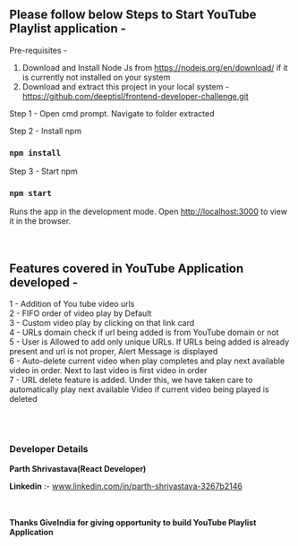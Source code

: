 ## Please follow below Steps to Start YouTube Playlist application - 

Pre-requisites - 
1. Download and Install Node Js from https://nodejs.org/en/download/ if it is currently not installed on your system
2. Download and extract this project in your local system - https://github.com/deeptisl/frontend-developer-challenge.git 

Step 1 - Open cmd prompt. Navigate to folder extracted

Step 2 - Install npm
### `npm install`
Step 3 - Start npm
### `npm start`
Runs the app in the development mode. Open [http://localhost:3000](http://localhost:3000) to view it in the browser.
<br/><br/><br/>
## Features covered in YouTube Application developed -
1 - Addition of You tube video urls<br/>
2 - FIFO order of video play by Default<br/>
3 - Custom video play by clicking on that link card<br/>
4 - URLs domain check if url being added is from YouTube domain or not<br/>
5 - User is Allowed to add only unique URLs. If URLs being added is already present and url is not proper, Alert Message is displayed<br/>
6 - Auto-delete current video when play completes and play next available video in order. Next to last video is first video in order<br/>
7 - URL delete feature is added. Under this, we have taken care to automatically play next available Video if current video being played is deleted<br/>

<br/><br/>
### Developer Details
**Parth Shrivastava(React Developer)**

**Linkedin** :- www.linkedin.com/in/parth-shrivastava-3267b2146


<br/><br/>
**Thanks GiveIndia for giving opportunity to build YouTube Playlist Application**